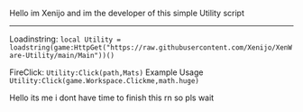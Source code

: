Hello im Xenijo and im the developer of this simple Utility script 


------
Loadinstring:
```local Utility = loadstring(game:HttpGet("https://raw.githubusercontent.com/Xenijo/XenWare-Utility/main/Main"))()```

FireClick: ```Utility:Click(path,Mats)```
Example Usage
```Utility:Click(game.Workspace.Clickme,math.huge)```

Hello its me i dont have time to finish this rn so pls wait 
